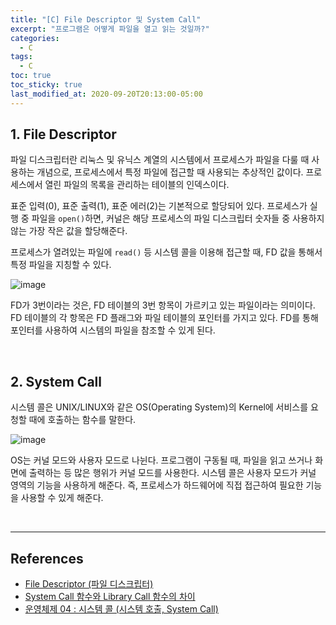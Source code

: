 ```yaml
---
title: "[C] File Descriptor 및 System Call"
excerpt: "프로그램은 어떻게 파일을 열고 읽는 것일까?"
categories:
  - C
tags:
  - C
toc: true
toc_sticky: true
last_modified_at: 2020-09-20T20:13:00-05:00
---
```


## 1. File Descriptor

파일 디스크립터란 리눅스 및 유닉스 계열의 시스템에서 프로세스가 파일을 다룰 때 사용하는 개념으로, 프로세스에서 특정 파일에 접근할 때 사용되는 추상적인 값이다. 프로세스에서 열린 파일의 목록을 관리하는 테이블의 인덱스이다.

표준 입력(0), 표준 출력(1), 표준 에러(2)는 기본적으로 할당되어 있다. 프로세스가 실행 중 파일을 ``open()``하면, 커널은 해당 프로세스의 파일 디스크립터 숫자들 중 사용하지 않는 가장 작은 값을 할당해준다.

프로세스가 열려있는 파일에 ``read()`` 등 시스템 콜을 이용해 접근할 때, FD 값을 통해서 특정 파일을 지칭할 수 있다.

![image](https://user-images.githubusercontent.com/56240505/95673524-223ffd00-0be4-11eb-9d70-ed247a50218e.png)

FD가 3번이라는 것은, FD 테이블의 3번 항목이 가르키고 있는 파일이라는 의미이다. FD 테이블의 각 항목은 FD 플래그와 파일 테이블의 포인터를 가지고 있다. FD를 통해 포인터를 사용하여 시스템의 파일을 참조할 수 있게 된다.

<br>

## 2. System Call

시스템 콜은 UNIX/LINUX와 같은 OS(Operating System)의 Kernel에 서비스를 요청할 때에 호출하는 함수를 말한다.

![image](https://user-images.githubusercontent.com/56240505/95673584-de012c80-0be4-11eb-83ab-77b9b2e44c23.png)

OS는 커널 모드와 사용자 모드로 나뉜다. 프로그램이 구동될 때, 파일을 읽고 쓰거나 화면에 출력하는 등 많은 행위가 커널 모드를 사용한다. 시스템 콜은 사용자 모드가 커널 영역의 기능을 사용하게 해준다. 즉, 프로세스가 하드웨어에 직접 접근하여 필요한 기능을 사용할 수 있게 해준다.

<br>

---

## References

* [File Descriptor (파일 디스크립터)](https://dev-ahn.tistory.com/96)
* [System Call 함수와 Library Call 함수의 차이](https://www.it-note.kr/3)
* [운영체제 04 : 시스템 콜 (시스템 호출, System Call)](https://luckyyowu.tistory.com/133)
